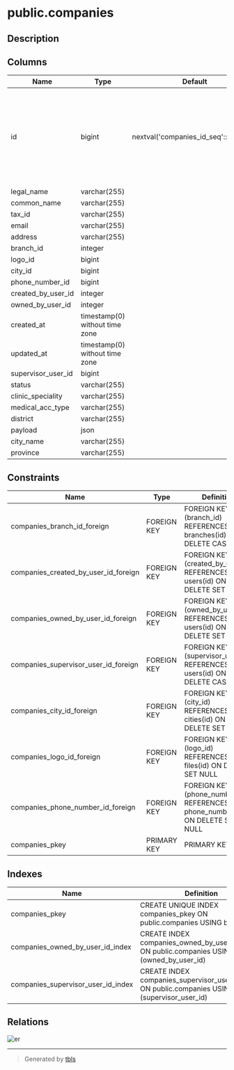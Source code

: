 # public.companies

## Description

## Columns

| Name               | Type                           | Default                               | Nullable | Children                                                                                                                                                                                                                                                                                                                                                                                                                                                                                                                                                                                                                                                                                                                                          | Parents                                         |
| ------------------ | ------------------------------ | ------------------------------------- | -------- | ------------------------------------------------------------------------------------------------------------------------------------------------------------------------------------------------------------------------------------------------------------------------------------------------------------------------------------------------------------------------------------------------------------------------------------------------------------------------------------------------------------------------------------------------------------------------------------------------------------------------------------------------------------------------------------------------------------------------------------------------- | ----------------------------------------------- |
| id                 | bigint                         | nextval('companies_id_seq'::regclass) | false    | [public.departments](public.departments.md) [public.employees](public.employees.md) [public.patients](public.patients.md) [public.checkups](public.checkups.md) [public.contacts](public.contacts.md) [public.company_lots](public.company_lots.md) [public.copper_companies](public.copper_companies.md) [public.company_user](public.company_user.md) [public.company_patients](public.company_patients.md) [public.company_orders](public.company_orders.md) [public.company_banking_info](public.company_banking_info.md) [public.company_banking_info_requests](public.company_banking_info_requests.md) [public.company_payment_transactions](public.company_payment_transactions.md) [public.campaign_company](public.campaign_company.md) |                                                 |
| legal_name         | varchar(255)                   |                                       | true     |                                                                                                                                                                                                                                                                                                                                                                                                                                                                                                                                                                                                                                                                                                                                                   |                                                 |
| common_name        | varchar(255)                   |                                       | true     |                                                                                                                                                                                                                                                                                                                                                                                                                                                                                                                                                                                                                                                                                                                                                   |                                                 |
| tax_id             | varchar(255)                   |                                       | true     |                                                                                                                                                                                                                                                                                                                                                                                                                                                                                                                                                                                                                                                                                                                                                   |                                                 |
| email              | varchar(255)                   |                                       | true     |                                                                                                                                                                                                                                                                                                                                                                                                                                                                                                                                                                                                                                                                                                                                                   |                                                 |
| address            | varchar(255)                   |                                       | true     |                                                                                                                                                                                                                                                                                                                                                                                                                                                                                                                                                                                                                                                                                                                                                   |                                                 |
| branch_id          | integer                        |                                       | true     |                                                                                                                                                                                                                                                                                                                                                                                                                                                                                                                                                                                                                                                                                                                                                   | [public.branches](public.branches.md)           |
| logo_id            | bigint                         |                                       | true     |                                                                                                                                                                                                                                                                                                                                                                                                                                                                                                                                                                                                                                                                                                                                                   | [public.files](public.files.md)                 |
| city_id            | bigint                         |                                       | true     |                                                                                                                                                                                                                                                                                                                                                                                                                                                                                                                                                                                                                                                                                                                                                   | [public.cities](public.cities.md)               |
| phone_number_id    | bigint                         |                                       | true     |                                                                                                                                                                                                                                                                                                                                                                                                                                                                                                                                                                                                                                                                                                                                                   | [public.phone_numbers](public.phone_numbers.md) |
| created_by_user_id | integer                        |                                       | true     |                                                                                                                                                                                                                                                                                                                                                                                                                                                                                                                                                                                                                                                                                                                                                   | [public.users](public.users.md)                 |
| owned_by_user_id   | integer                        |                                       | true     |                                                                                                                                                                                                                                                                                                                                                                                                                                                                                                                                                                                                                                                                                                                                                   | [public.users](public.users.md)                 |
| created_at         | timestamp(0) without time zone |                                       | true     |                                                                                                                                                                                                                                                                                                                                                                                                                                                                                                                                                                                                                                                                                                                                                   |                                                 |
| updated_at         | timestamp(0) without time zone |                                       | true     |                                                                                                                                                                                                                                                                                                                                                                                                                                                                                                                                                                                                                                                                                                                                                   |                                                 |
| supervisor_user_id | bigint                         |                                       | true     |                                                                                                                                                                                                                                                                                                                                                                                                                                                                                                                                                                                                                                                                                                                                                   | [public.users](public.users.md)                 |
| status             | varchar(255)                   |                                       | true     |                                                                                                                                                                                                                                                                                                                                                                                                                                                                                                                                                                                                                                                                                                                                                   |                                                 |
| clinic_speciality  | varchar(255)                   |                                       | true     |                                                                                                                                                                                                                                                                                                                                                                                                                                                                                                                                                                                                                                                                                                                                                   |                                                 |
| medical_acc_type   | varchar(255)                   |                                       | true     |                                                                                                                                                                                                                                                                                                                                                                                                                                                                                                                                                                                                                                                                                                                                                   |                                                 |
| district           | varchar(255)                   |                                       | true     |                                                                                                                                                                                                                                                                                                                                                                                                                                                                                                                                                                                                                                                                                                                                                   |                                                 |
| payload            | json                           |                                       | true     |                                                                                                                                                                                                                                                                                                                                                                                                                                                                                                                                                                                                                                                                                                                                                   |                                                 |
| city_name          | varchar(255)                   |                                       | true     |                                                                                                                                                                                                                                                                                                                                                                                                                                                                                                                                                                                                                                                                                                                                                   |                                                 |
| province           | varchar(255)                   |                                       | true     |                                                                                                                                                                                                                                                                                                                                                                                                                                                                                                                                                                                                                                                                                                                                                   |                                                 |

## Constraints

| Name                                 | Type        | Definition                                                                    |
| ------------------------------------ | ----------- | ----------------------------------------------------------------------------- |
| companies_branch_id_foreign          | FOREIGN KEY | FOREIGN KEY (branch_id) REFERENCES branches(id) ON DELETE CASCADE             |
| companies_created_by_user_id_foreign | FOREIGN KEY | FOREIGN KEY (created_by_user_id) REFERENCES users(id) ON DELETE SET NULL      |
| companies_owned_by_user_id_foreign   | FOREIGN KEY | FOREIGN KEY (owned_by_user_id) REFERENCES users(id) ON DELETE SET NULL        |
| companies_supervisor_user_id_foreign | FOREIGN KEY | FOREIGN KEY (supervisor_user_id) REFERENCES users(id) ON DELETE CASCADE       |
| companies_city_id_foreign            | FOREIGN KEY | FOREIGN KEY (city_id) REFERENCES cities(id) ON DELETE SET NULL                |
| companies_logo_id_foreign            | FOREIGN KEY | FOREIGN KEY (logo_id) REFERENCES files(id) ON DELETE SET NULL                 |
| companies_phone_number_id_foreign    | FOREIGN KEY | FOREIGN KEY (phone_number_id) REFERENCES phone_numbers(id) ON DELETE SET NULL |
| companies_pkey                       | PRIMARY KEY | PRIMARY KEY (id)                                                              |

## Indexes

| Name                               | Definition                                                                                           |
| ---------------------------------- | ---------------------------------------------------------------------------------------------------- |
| companies_pkey                     | CREATE UNIQUE INDEX companies_pkey ON public.companies USING btree (id)                              |
| companies_owned_by_user_id_index   | CREATE INDEX companies_owned_by_user_id_index ON public.companies USING btree (owned_by_user_id)     |
| companies_supervisor_user_id_index | CREATE INDEX companies_supervisor_user_id_index ON public.companies USING btree (supervisor_user_id) |

## Relations

![er](public.companies.svg)

---

> Generated by [tbls](https://github.com/k1LoW/tbls)
